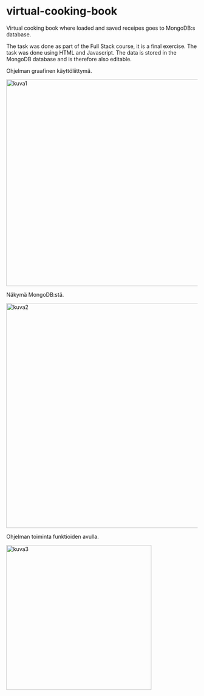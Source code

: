 # virtual-cooking-book
Virtual cooking book where loaded and saved receipes goes to MongoDB:s database.

The task was done as part of the Full Stack course, it is a final exercise. The task was done using HTML and Javascript. The data is stored in the MongoDB database and is therefore also editable.

Ohjelman graafinen käyttöliittymä.

<img width="545" alt="kuva1" src="https://github.com/hennamaarit/virtual-cooking-book/assets/101903851/6f1ba1b7-0ac0-4067-ac34-0ec07d08a8dd">

Näkymä MongoDB:stä.

<img width="593" alt="kuva2" src="https://github.com/hennamaarit/virtual-cooking-book/assets/101903851/4be58f69-e007-4506-927c-15a5b6edb768">

Ohjelman toiminta funktioiden avulla.

<img width="382" alt="kuva3" src="https://github.com/hennamaarit/virtual-cooking-book/assets/101903851/391122ec-c78d-4c56-953d-b8bf2cc0f67e">
